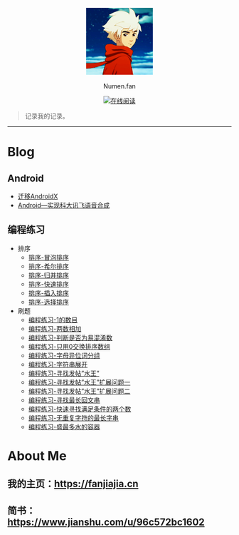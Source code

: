 <p align="center">
<a href="https://fanjiajia.cn" target="_blank">
	<img src="https://github.com/Numen-fan/BlogPicRepo/blob/master/img/logo.jpg" width="150px"/>
</a>
<p align="center">Numen.fan</p>
</p>

<p align="center">
  <a href=""><img src="https://img.shields.io/badge/阅读-read-brightgreen.svg" alt="在线阅读"></a>
</p>

> 记录我的记录。
---
# Blog
## Android
- [迁移AndroidX](https://github.com/Numen-fan/Blog/blob/master/Android/%E8%BF%81%E7%A7%BBAndroidX.md)
- [Android—实现科大讯飞语音合成](https://github.com/Numen-fan/Blog/blob/master/Android/Android%E2%80%94%E5%AE%9E%E7%8E%B0%E7%A7%91%E5%A4%A7%E8%AE%AF%E9%A3%9E%E8%AF%AD%E9%9F%B3%E5%90%88%E6%88%90.md)
## 编程练习
- 排序
  - [排序-冒泡排序](https://github.com/Numen-fan/Blog/blob/master/%E7%BC%96%E7%A8%8B%E7%BB%83%E4%B9%A0/%E6%8E%92%E5%BA%8F%E7%AE%97%E6%B3%95/%E6%8E%92%E5%BA%8F-%E5%86%92%E6%B3%A1%E6%8E%92%E5%BA%8F.md)
  - [排序-希尔排序](https://github.com/Numen-fan/Blog/blob/master/%E7%BC%96%E7%A8%8B%E7%BB%83%E4%B9%A0/%E6%8E%92%E5%BA%8F%E7%AE%97%E6%B3%95/%E6%8E%92%E5%BA%8F-%E5%B8%8C%E5%B0%94%E6%8E%92%E5%BA%8F.md)
  - [排序-归并排序](https://github.com/Numen-fan/Blog/blob/master/%E7%BC%96%E7%A8%8B%E7%BB%83%E4%B9%A0/%E6%8E%92%E5%BA%8F%E7%AE%97%E6%B3%95/%E6%8E%92%E5%BA%8F-%E5%BD%92%E5%B9%B6%E6%8E%92%E5%BA%8F.md)
  - [排序-快速排序](https://github.com/Numen-fan/Blog/blob/master/%E7%BC%96%E7%A8%8B%E7%BB%83%E4%B9%A0/%E6%8E%92%E5%BA%8F%E7%AE%97%E6%B3%95/%E6%8E%92%E5%BA%8F-%E5%BF%AB%E9%80%9F%E6%8E%92%E5%BA%8F.md)
  - [排序-插入排序](https://github.com/Numen-fan/Blog/blob/master/%E7%BC%96%E7%A8%8B%E7%BB%83%E4%B9%A0/%E6%8E%92%E5%BA%8F%E7%AE%97%E6%B3%95/%E6%8E%92%E5%BA%8F-%E6%8F%92%E5%85%A5%E6%8E%92%E5%BA%8F.md)
  - [排序-选择排序](https://github.com/Numen-fan/Blog/blob/master/%E7%BC%96%E7%A8%8B%E7%BB%83%E4%B9%A0/%E6%8E%92%E5%BA%8F%E7%AE%97%E6%B3%95/%E6%8E%92%E5%BA%8F-%E9%80%89%E6%8B%A9%E6%8E%92%E5%BA%8F.md)
- 刷题
  - [编程练习-1的数目](https://github.com/Numen-fan/Blog/blob/master/%E7%BC%96%E7%A8%8B%E7%BB%83%E4%B9%A0/%E5%88%B7%E9%A2%98/%E7%BC%96%E7%A8%8B%E7%BB%83%E4%B9%A0-1%E7%9A%84%E6%95%B0%E7%9B%AE.md)
  - [编程练习-两数相加](https://github.com/Numen-fan/Blog/blob/master/%E7%BC%96%E7%A8%8B%E7%BB%83%E4%B9%A0/%E5%88%B7%E9%A2%98/%E7%BC%96%E7%A8%8B%E7%BB%83%E4%B9%A0-%E4%B8%A4%E6%95%B0%E7%9B%B8%E5%8A%A0.md)
  - [编程练习-判断是否为易混淆数](https://github.com/Numen-fan/Blog/blob/master/%E7%BC%96%E7%A8%8B%E7%BB%83%E4%B9%A0/%E5%88%B7%E9%A2%98/%E7%BC%96%E7%A8%8B%E7%BB%83%E4%B9%A0-%E5%88%A4%E6%96%AD%E6%98%AF%E5%90%A6%E4%B8%BA%E6%98%93%E6%B7%B7%E6%B7%86%E6%95%B0.md)
  - [编程练习-只用0交换排序数组](https://github.com/Numen-fan/Blog/blob/master/%E7%BC%96%E7%A8%8B%E7%BB%83%E4%B9%A0/%E5%88%B7%E9%A2%98/%E7%BC%96%E7%A8%8B%E7%BB%83%E4%B9%A0-%E5%8F%AA%E7%94%A80%E4%BA%A4%E6%8D%A2%E6%8E%92%E5%BA%8F%E6%95%B0%E7%BB%84.md)
  - [编程练习-字母异位词分组](https://github.com/Numen-fan/Blog/blob/master/%E7%BC%96%E7%A8%8B%E7%BB%83%E4%B9%A0/%E5%88%B7%E9%A2%98/%E7%BC%96%E7%A8%8B%E7%BB%83%E4%B9%A0-%E5%AD%97%E6%AF%8D%E5%BC%82%E4%BD%8D%E8%AF%8D%E5%88%86%E7%BB%84.md)
  - [编程练习-字符串展开](https://github.com/Numen-fan/Blog/blob/master/%E7%BC%96%E7%A8%8B%E7%BB%83%E4%B9%A0/%E5%88%B7%E9%A2%98/%E7%BC%96%E7%A8%8B%E7%BB%83%E4%B9%A0-%E5%AD%97%E7%AC%A6%E4%B8%B2%E5%B1%95%E5%BC%80.md)
  - [编程练习-寻找发帖”水王”](https://github.com/Numen-fan/Blog/blob/master/%E7%BC%96%E7%A8%8B%E7%BB%83%E4%B9%A0/%E5%88%B7%E9%A2%98/%E7%BC%96%E7%A8%8B%E7%BB%83%E4%B9%A0-%E5%AF%BB%E6%89%BE%E5%8F%91%E5%B8%96%E2%80%9D%E6%B0%B4%E7%8E%8B%E2%80%9D.md)
  - [编程练习-寻找发帖”水王”扩展问题一](https://github.com/Numen-fan/Blog/blob/master/%E7%BC%96%E7%A8%8B%E7%BB%83%E4%B9%A0/%E5%88%B7%E9%A2%98/%E7%BC%96%E7%A8%8B%E7%BB%83%E4%B9%A0-%E5%AF%BB%E6%89%BE%E5%8F%91%E5%B8%96%E2%80%9D%E6%B0%B4%E7%8E%8B%E2%80%9D%E6%89%A9%E5%B1%95%E9%97%AE%E9%A2%98%E4%B8%80.md)
  - [编程练习-寻找发帖”水王”扩展问题二](https://github.com/Numen-fan/Blog/blob/master/%E7%BC%96%E7%A8%8B%E7%BB%83%E4%B9%A0/%E5%88%B7%E9%A2%98/%E7%BC%96%E7%A8%8B%E7%BB%83%E4%B9%A0-%E5%AF%BB%E6%89%BE%E5%8F%91%E5%B8%96%E2%80%9D%E6%B0%B4%E7%8E%8B%E2%80%9D%E6%89%A9%E5%B1%95%E9%97%AE%E9%A2%98%E4%BA%8C.md)
  - [编程练习-寻找最长回文串](https://github.com/Numen-fan/Blog/blob/master/%E7%BC%96%E7%A8%8B%E7%BB%83%E4%B9%A0/%E5%88%B7%E9%A2%98/%E7%BC%96%E7%A8%8B%E7%BB%83%E4%B9%A0-%E5%AF%BB%E6%89%BE%E6%9C%80%E9%95%BF%E5%9B%9E%E6%96%87%E4%B8%B2.md)
  - [编程练习-快速寻找满足条件的两个数](https://github.com/Numen-fan/Blog/blob/master/%E7%BC%96%E7%A8%8B%E7%BB%83%E4%B9%A0/%E5%88%B7%E9%A2%98/%E7%BC%96%E7%A8%8B%E7%BB%83%E4%B9%A0-%E5%BF%AB%E9%80%9F%E5%AF%BB%E6%89%BE%E6%BB%A1%E8%B6%B3%E6%9D%A1%E4%BB%B6%E7%9A%84%E4%B8%A4%E4%B8%AA%E6%95%B0.md)
  - [编程练习-无重复字符的最长字串](https://github.com/Numen-fan/Blog/blob/master/%E7%BC%96%E7%A8%8B%E7%BB%83%E4%B9%A0/%E5%88%B7%E9%A2%98/%E7%BC%96%E7%A8%8B%E7%BB%83%E4%B9%A0-%E6%97%A0%E9%87%8D%E5%A4%8D%E5%AD%97%E7%AC%A6%E7%9A%84%E6%9C%80%E9%95%BF%E5%AD%97%E4%B8%B2.md)
  - [编程练习-盛最多水的容器](https://github.com/Numen-fan/Blog/blob/master/%E7%BC%96%E7%A8%8B%E7%BB%83%E4%B9%A0/%E5%88%B7%E9%A2%98/%E7%BC%96%E7%A8%8B%E7%BB%83%E4%B9%A0-%E7%9B%9B%E6%9C%80%E5%A4%9A%E6%B0%B4%E7%9A%84%E5%AE%B9%E5%99%A8.md)
# About Me
## 我的主页：https://fanjiajia.cn
## 简书：https://www.jianshu.com/u/96c572bc1602
